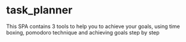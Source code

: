 # task_planner
This SPA contains 3 tools to help you to achieve your goals, using time boxing, pomodoro technique and achieving goals step by step
